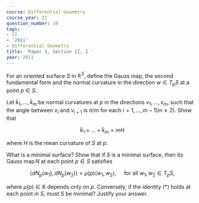 ```yaml
---
course: Differential Geometry
course_year: II
question_number: 39
tags:
- II
- '2011'
- Differential Geometry
title: 'Paper 3, Section II, I '
year: 2011
---
```




For an oriented surface $S$ in $\mathbb{R}^{3}$, define the Gauss map, the second fundamental form and the normal curvature in the direction $w \in T_{p} S$ at a point $p \in S$.

Let $\tilde{k}_{1}, \ldots, \tilde{k}_{m}$ be normal curvatures at $p$ in the directions $v_{1}, \ldots, v_{m}$, such that the angle between $v_{i}$ and $v_{i+1}$ is $\pi / m$ for each $i=1, \ldots, m-1(m \geqslant 2)$. Show that

$$\tilde{k}_{1}+\ldots+\tilde{k}_{m}=m H$$

where $H$ is the mean curvature of $S$ at $p$.

What is a minimal surface? Show that if $S$ is a minimal surface, then its Gauss $\operatorname{map} N$ at each point $p \in S$ satisfies

$$\left\langle d N_{p}\left(w_{1}\right), d N_{p}\left(w_{2}\right)\right\rangle=\mu(p)\left\langle w_{1}, w_{2}\right\rangle, \quad \text { for all } w_{1}, w_{2} \in T_{p} S,$$

where $\mu(p) \in \mathbb{R}$ depends only on $p$. Conversely, if the identity $(*)$ holds at each point in $S$, must $S$ be minimal? Justify your answer.